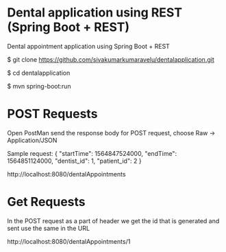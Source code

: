 # Dental application using REST (Spring Boot + REST)
Dental appointment application using Spring Boot + REST

$ git clone https://github.com/sivakumarkumaravelu/dentalapplication.git

$ cd dentalapplication

$ mvn spring-boot:run

# POST Requests

Open PostMan send the response body for POST request, choose Raw -> Application/JSON

Sample request:
{
  "startTime": 1564847524000,
  "endTime": 1564851124000,
  "dentist_id": 1,
  "patient_id": 2
}

http://localhost:8080/dentalAppointments

# Get Requests

In the POST request as a part of header we get the id that is generated and sent use the same in the URL

http://localhost:8080/dentalAppointments/1
